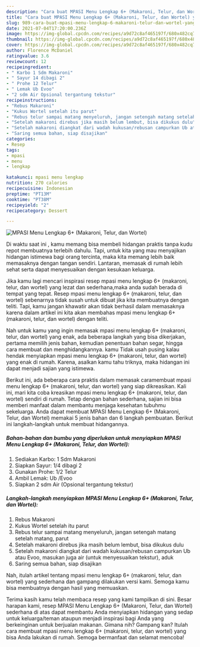 ```yaml
---
description: "Cara buat MPASI Menu Lengkap 6+ (Makaroni, Telur, dan Wortel) yang nikmat Untuk Jualan"
title: "Cara buat MPASI Menu Lengkap 6+ (Makaroni, Telur, dan Wortel) yang nikmat Untuk Jualan"
slug: 989-cara-buat-mpasi-menu-lengkap-6-makaroni-telur-dan-wortel-yang-nikmat-untuk-jualan
date: 2021-07-04T17:20:00.236Z
image: https://img-global.cpcdn.com/recipes/a9d72c8af465197f/680x482cq70/mpasi-menu-lengkap-6-makaroni-telur-dan-wortel-foto-resep-utama.jpg
thumbnail: https://img-global.cpcdn.com/recipes/a9d72c8af465197f/680x482cq70/mpasi-menu-lengkap-6-makaroni-telur-dan-wortel-foto-resep-utama.jpg
cover: https://img-global.cpcdn.com/recipes/a9d72c8af465197f/680x482cq70/mpasi-menu-lengkap-6-makaroni-telur-dan-wortel-foto-resep-utama.jpg
author: Florence McDaniel
ratingvalue: 3.6
reviewcount: 12
recipeingredient:
- " Karbo 1 Sdm Makaroni"
- " Sayur 14 dibagi 2"
- " Prohe 12 Telur"
- " Lemak Ub Evoo"
- "2 sdm Air Opsional tergantung tekstur"
recipeinstructions:
- "Rebus Makaroni"
- "Kukus Wortel setelah itu parut"
- "Rebus telur sampai matang menyeluruh, jangan setengah matang setelah matang, parut"
- "Setelah makaroni direbus jika masih belum lembut, bisa dikukus dulu"
- "Setelah makaroni diangkat dari wadah kukusan/rebusan campurkan Ub atau Evoo, masukan juga air (untuk menyesuaikan tekstur), aduk"
- "Saring semua bahan, siap disajikan"
categories:
- Resep
tags:
- mpasi
- menu
- lengkap

katakunci: mpasi menu lengkap 
nutrition: 270 calories
recipecuisine: Indonesian
preptime: "PT13M"
cooktime: "PT38M"
recipeyield: "2"
recipecategory: Dessert

---
```



![MPASI Menu Lengkap 6+ (Makaroni, Telur, dan Wortel)](https://img-global.cpcdn.com/recipes/a9d72c8af465197f/680x482cq70/mpasi-menu-lengkap-6-makaroni-telur-dan-wortel-foto-resep-utama.jpg)

Di waktu  saat ini , kamu memang bisa membeli hidangan praktis tanpa kudu repot membuatnya terlebih dahulu. Tapi, untuk kita yang mau menyajikan hidangan istimewa bagi orang tercinta, maka kita memang lebih baik memasaknya dengan tangan sendiri. Lantaran, memasak di rumah lebih sehat serta dapat menyesuaikan dengan kesukaan keluarga.

Jika kamu lagi mencari inspirasi resep mpasi menu lengkap 6+ (makaroni, telur, dan wortel) yang lezat dan sederhana,maka anda sudah berada di tempat yang tepat. Resep mpasi menu lengkap 6+ (makaroni, telur, dan wortel)  sebenarnya tidak susah untuk dibuat jika kita membuatnya dengan teliti. Tapi, kamu jangan khawatir akan tidak berhasil dalam memasaknya 
karena dalam artikel ini kita akan membahas mpasi menu lengkap 6+ (makaroni, telur, dan wortel) dengan teliti.  



Nah untuk kamu yang ingin memasak mpasi menu lengkap 6+ (makaroni, telur, dan wortel) yang enak, ada beberapa langkah yang bisa dikerjakan, pertama memilih jenis bahan, kemudian penentuan bahan segar, hingga cara membuat dan menghidangkannya. kamu Tidak usah pusing kalau hendak menyiapkan mpasi menu lengkap 6+ (makaroni, telur, dan wortel) yang enak di rumah. Karena, asalkan kamu  tahu triknya, maka hidangan ini dapat menjadi sajian yang istimewa.

Berikut ini, ada beberapa cara praktis  dalam memasak caramembuat mpasi menu lengkap 6+ (makaroni, telur, dan wortel) yang siap dikreasikan. Kali ini, mari kita coba kreasikan mpasi menu lengkap 6+ (makaroni, telur, dan wortel) sendiri di rumah. Tetap dengan bahan sederhana, sajian ini bisa memberi manfaat dalam membantu menjaga kesehatan tubuhmu sekeluarga. Anda dapat membuat MPASI Menu Lengkap 6+ (Makaroni, Telur, dan Wortel) memakai 5 jenis bahan dan 6 langkah pembuatan. Berikut ini langkah-langkah untuk membuat hidangannya.

<!--inarticleads1-->

##### Bahan-bahan dan bumbu yang diperlukan untuk menyiapkan MPASI Menu Lengkap 6+ (Makaroni, Telur, dan Wortel):

1. Sediakan  Karbo: 1 Sdm Makaroni
1. Siapkan  Sayur: 1/4 dibagi 2
1. Gunakan  Prohe: 1/2 Telur
1. Ambil  Lemak: Ub /Evoo
1. Siapkan 2 sdm Air (Opsional tergantung tekstur)




<!--inarticleads2-->

##### Langkah-langkah menyiapkan MPASI Menu Lengkap 6+ (Makaroni, Telur, dan Wortel):

1. Rebus Makaroni
1. Kukus Wortel setelah itu parut
1. Rebus telur sampai matang menyeluruh, jangan setengah matang setelah matang, parut
1. Setelah makaroni direbus jika masih belum lembut, bisa dikukus dulu
1. Setelah makaroni diangkat dari wadah kukusan/rebusan campurkan Ub atau Evoo, masukan juga air (untuk menyesuaikan tekstur), aduk
1. Saring semua bahan, siap disajikan




Nah, itulah artikel tentang  mpasi menu lengkap 6+ (makaroni, telur, dan wortel)  yang sederhana dan gampang dilakukan versi kami. Semoga kamu bisa membuatnya dengan hasil yang memuaskan. 

Terima kasih kamu telah membaca resep yang kami tampilkan di sini. Besar harapan kami, resep  MPASI Menu Lengkap 6+ (Makaroni, Telur, dan Wortel) sederhana di atas dapat membantu Anda menyiapkan hidangan yang sedap untuk keluarga/teman ataupun menjadi inspirasi bagi Anda yang berkeinginan untuk berjualan makanan. Gimana nih? Gampang kan? Itulah cara membuat mpasi menu lengkap 6+ (makaroni, telur, dan wortel) yang bisa Anda lakukan di rumah. Semoga bermanfaat dan selamat mencoba!


